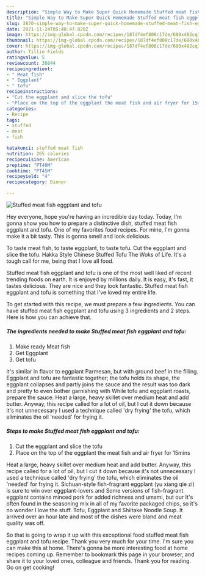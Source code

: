 ```yaml
---
description: "Simple Way to Make Super Quick Homemade Stuffed meat fish eggplant and tofu"
title: "Simple Way to Make Super Quick Homemade Stuffed meat fish eggplant and tofu"
slug: 2870-simple-way-to-make-super-quick-homemade-stuffed-meat-fish-eggplant-and-tofu
date: 2021-11-24T05:40:47.820Z
image: https://img-global.cpcdn.com/recipes/187df4ef808c17de/680x482cq70/stuffed-meat-fish-eggplant-and-tofu-recipe-main-photo.jpg
thumbnail: https://img-global.cpcdn.com/recipes/187df4ef808c17de/680x482cq70/stuffed-meat-fish-eggplant-and-tofu-recipe-main-photo.jpg
cover: https://img-global.cpcdn.com/recipes/187df4ef808c17de/680x482cq70/stuffed-meat-fish-eggplant-and-tofu-recipe-main-photo.jpg
author: Tillie Fields
ratingvalue: 5
reviewcount: 30844
recipeingredient:
- " Meat fish"
- " Eggplant"
- " tofu"
recipeinstructions:
- "Cut the eggplant and slice the tofu"
- "Place on the top of the eggplant the meat fish and air fryer for 15mins"
categories:
- Recipe
tags:
- stuffed
- meat
- fish

katakunci: stuffed meat fish 
nutrition: 265 calories
recipecuisine: American
preptime: "PT40M"
cooktime: "PT45M"
recipeyield: "4"
recipecategory: Dinner

---
```



![Stuffed meat fish eggplant and tofu](https://img-global.cpcdn.com/recipes/187df4ef808c17de/680x482cq70/stuffed-meat-fish-eggplant-and-tofu-recipe-main-photo.jpg)

Hey everyone, hope you're having an incredible day today. Today, I'm gonna show you how to prepare a distinctive dish, stuffed meat fish eggplant and tofu. One of my favorites food recipes. For mine, I'm gonna make it a bit tasty. This is gonna smell and look delicious.

To taste meat fish, to taste eggplant, to taste tofu. Cut the eggplant and slice the tofu. Hakka Style Chinese Stuffed Tofu The Woks of Life. It&#39;s a tough call for me, being that I love all food.

Stuffed meat fish eggplant and tofu is one of the most well liked of recent trending foods on earth. It is enjoyed by millions daily. It is easy, it's fast, it tastes delicious. They are nice and they look fantastic. Stuffed meat fish eggplant and tofu is something that I've loved my entire life.


To get started with this recipe, we must prepare a few ingredients. You can have stuffed meat fish eggplant and tofu using 3 ingredients and 2 steps. Here is how you can achieve that.

<!--inarticleads1-->

##### The ingredients needed to make Stuffed meat fish eggplant and tofu:

1. Make ready  Meat fish
1. Get  Eggplant
1. Get  tofu


It&#39;s similar in flavor to eggplant Parmesan, but with ground beef in the filling. Eggplant and tofu are fantastic together; the tofu holds its shape, the eggplant collapses and partly joins the sauce and the result was too dark and pretty to even bother garnishing with While tofu and eggplant roasts, prepare the sauce. Heat a large, heavy skillet over medium heat and add butter. Anyway, this recipe called for a lot of oil, but I cut it down because it&#39;s not unnecessary I used a technique called &#39;dry frying&#39; the tofu, which eliminates the oil &#39;needed&#39; for frying it. 

<!--inarticleads2-->

##### Steps to make Stuffed meat fish eggplant and tofu:

1. Cut the eggplant and slice the tofu
1. Place on the top of the eggplant the meat fish and air fryer for 15mins


Heat a large, heavy skillet over medium heat and add butter. Anyway, this recipe called for a lot of oil, but I cut it down because it&#39;s not unnecessary I used a technique called &#39;dry frying&#39; the tofu, which eliminates the oil &#39;needed&#39; for frying it. Sichuan-style fish-fragrant eggplant (yu xiang qie zi) is sure to win over eggplant-lovers and Some versions of fish-fragrant eggplant contains minced pork for added richness and umami, but our It&#39;s often found in the seasoning mix in all of my favorite packaged chips, so it&#39;s no wonder I love the stuff. Tofu, Eggplant and Shiitake Noodle Soup. It arrived over an hour late and most of the dishes were bland and meat quality was off. 

So that is going to wrap it up with this exceptional food stuffed meat fish eggplant and tofu recipe. Thank you very much for your time. I'm sure you can make this at home. There's gonna be more interesting food at home recipes coming up. Remember to bookmark this page in your browser, and share it to your loved ones, colleague and friends. Thank you for reading. Go on get cooking!
